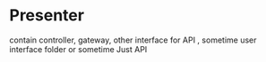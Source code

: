 # Presenter

contain controller,  gateway, other interface for API , sometime user interface folder or sometime Just API
